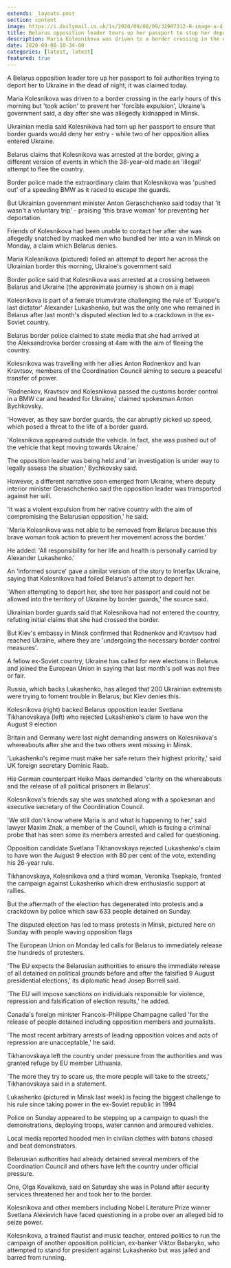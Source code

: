 ```yaml
---
extends: _layouts.post
section: content
image: https://i.dailymail.co.uk/1s/2020/09/08/09/32907312-0-image-a-4_1599552427281.jpg 
title: Belarus opposition leader tears up her passport to stop her deportation 
description: Maria Kolesnikova was driven to a border crossing in the early hours of this morning but took action to prevent her forcible expulsion, Ukraines government said. 
date: 2020-09-08-10-34-00 
categories: [latest, latest] 
featured: true 
--- 
```

A Belarus opposition leader tore up her passport to foil authorities trying to deport her to Ukraine in the dead of night, it was claimed today. 

Maria Kolesnikova was driven to a border crossing in the early hours of this morning but 'took action' to prevent her 'forcible expulsion', Ukraine's government said, a day after she was allegedly kidnapped in Minsk. 

Ukrainian media said Kolesnikova had torn up her passport to ensure that border guards would deny her entry - while two of her opposition allies entered Ukraine.

Belarus claims that Kolesnikova was arrested at the border, giving a different version of events in which the 38-year-old made an 'illegal' attempt to flee the country. 

Border police made the extraordinary claim that Kolesnikova was 'pushed out' of a speeding BMW as it raced to escape the guards. 

But Ukrainian government minister Anton Geraschchenko said today that 'it wasn't a voluntary trip' - praising 'this brave woman' for preventing her deportation. 

Friends of Kolesnikova had been unable to contact her after she was allegedly snatched by masked men who bundled her into a van in Minsk on Monday, a claim which Belarus denies.    

Maria Kolesnikova (pictured) foiled an attempt to deport her across the Ukrainian border this morning, Ukraine's government said 

Border police said that Kolesnikova was arrested at a crossing between Belarus and Ukraine (the approximate journey is shown on a map) 

Kolesnikova is part of a female triumvirate challenging the rule of 'Europe's last dictator' Alexander Lukashenko, but was the only one who remained in Belarus after last month's disputed election led to a crackdown in the ex-Soviet country.

Belarus border police claimed to state media that she had arrived at the Aleksandrovka border crossing at 4am with the aim of fleeing the country.  

Kolesnikova was travelling with her allies Anton Rodnenkov and Ivan Kravtsov, members of the Coordination Council aiming to secure a peaceful transfer of power. 

'Rodnenkov, Kravtsov and Kolesnikova passed the customs border control in a BMW car and headed for Ukraine,' claimed spokesman Anton Bychkovsky. 

'However, as they saw border guards, the car abruptly picked up speed, which posed a threat to the life of a border guard. 

'Kolesnikova appeared outside the vehicle. In fact, she was pushed out of the vehicle that kept moving towards Ukraine.'

The opposition leader was being held and 'an investigation is under way to legally assess the situation,' Bychkovsky said.  

However, a different narrative soon emerged from Ukraine, where deputy interior minister Geraschchenko said the opposition leader was transported against her will. 

'It was a violent expulsion from her native country with the aim of compromising the Belarusian opposition,' he said. 

'Maria Kolesnikova was not able to be removed from Belarus because this brave woman took action to prevent her movement across the border.' 

He added: 'All responsibility for her life and health is personally carried by Alexander Lukashenko.'  

An 'informed source' gave a similar version of the story to Interfax Ukraine, saying that Kolesnikova had foiled Belarus's attempt to deport her. 

'When attempting to deport her, she tore her passport and could not be allowed into the territory of Ukraine by border guards,' the source said. 

Ukrainian border guards said that Kolesnikova had not entered the country, refuting initial claims that she had crossed the border.  

But Kiev's embassy in Minsk confirmed that Rodnenkov and Kravtsov had reached Ukraine, where they are 'undergoing the necessary border control measures'.  

A fellow ex-Soviet country, Ukraine has called for new elections in Belarus and joined the European Union in saying that last month's poll was not free or fair. 

Russia, which backs Lukashenko, has alleged that 200 Ukrainian extremists were trying to foment trouble in Belarus, but Kiev denies this.   

Kolesnikova (right) backed Belarus opposition leader Svetlana Tikhanovskaya (left) who rejected Lukashenko's claim to have won the August 9 election 

Britain and Germany were last night demanding answers on Kolesnikova's whereabouts after she and the two others went missing in Minsk. 

'Lukashenko's regime must make her safe return their highest priority,' said UK foreign secretary Dominic Raab. 

His German counterpart Heiko Maas demanded 'clarity on the whereabouts and the release of all political prisoners in Belarus'.  

Kolesnikova's friends say she was snatched along with a spokesman and executive secretary of the Coordination Council. 

'We still don't know where Maria is and what is happening to her,' said lawyer Maxim Znak, a member of the Council, which is facing a criminal probe that has seen some its members arrested and called for questioning. 

Opposition candidate Svetlana Tikhanovskaya rejected Lukashenko's claim to have won the August 9 election with 80 per cent of the vote, extending his 26-year rule. 

Tikhanovskaya, Kolesnikova and a third woman, Veronika Tsepkalo, fronted the campaign against Lukashenko which drew enthusiastic support at rallies.

But the aftermath of the election has degenerated into protests and a crackdown by police which saw 633 people detained on Sunday.  

The disputed election has led to mass protests in Minsk, pictured here on Sunday with people waving opposition flags 

The European Union on Monday led calls for Belarus to immediately release the hundreds of protesters.  

'The EU expects the Belarusian authorities to ensure the immediate release of all detained on political grounds before and after the falsified 9 August presidential elections,' its diplomatic head Josep Borrell said.

'The EU will impose sanctions on individuals responsible for violence, repression and falsification of election results,' he added.

Canada's foreign minister Francois-Philippe Champagne called 'for the release of people detained including opposition members and journalists.

'The most recent arbitrary arrests of leading opposition voices and acts of repression are unacceptable,' he said.

Tikhanovskaya left the country under pressure from the authorities and was granted refuge by EU member Lithuania.

'The more they try to scare us, the more people will take to the streets,' Tikhanovskaya said in a statement.

Lukashenko (pictured in Minsk last week) is facing the biggest challenge to his rule since taking power in the ex-Soviet republic in 1994 

Police on Sunday appeared to be stepping up a campaign to quash the demonstrations, deploying troops, water cannon and armoured vehicles.

Local media reported hooded men in civilian clothes with batons chased and beat demonstrators. 

Belarusian authorities had already detained several members of the Coordination Council and others have left the country under official pressure. 

One, Olga Kovalkova, said on Saturday she was in Poland after security services threatened her and took her to the border.

Kolesnikova and other members including Nobel Literature Prize winner Svetlana Alexievich have faced questioning in a probe over an alleged bid to seize power.  

Kolesnikova, a trained flautist and music teacher, entered politics to run the campaign of another opposition politician, ex-banker Viktor Babaryko, who attempted to stand for president against Lukashenko but was jailed and barred from running.

